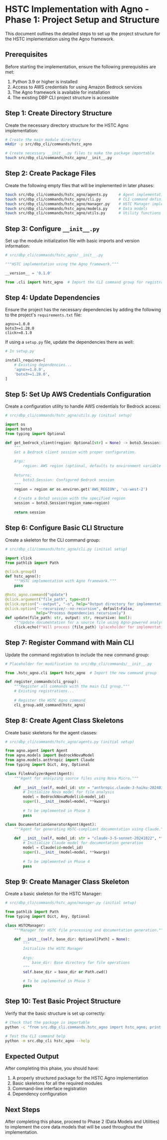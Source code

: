 # HSTC Implementation with Agno - Phase 1: Project Setup and Structure

This document outlines the detailed steps to set up the project structure for the HSTC implementation using the Agno framework.

## Prerequisites

Before starting the implementation, ensure the following prerequisites are met:

1. Python 3.9 or higher is installed
2. Access to AWS credentials for using Amazon Bedrock services
3. The Agno framework is available for installation
4. The existing DBP CLI project structure is accessible

## Step 1: Create Directory Structure

Create the necessary directory structure for the HSTC Agno implementation:

```bash
# Create the main module directory
mkdir -p src/dbp_cli/commands/hstc_agno

# Create necessary __init__.py files to make the package importable
touch src/dbp_cli/commands/hstc_agno/__init__.py
```

## Step 2: Create Package Files

Create the following empty files that will be implemented in later phases:

```bash
touch src/dbp_cli/commands/hstc_agno/agents.py     # Agent implementations
touch src/dbp_cli/commands/hstc_agno/cli.py        # CLI command definitions
touch src/dbp_cli/commands/hstc_agno/manager.py    # HSTC Manager implementation
touch src/dbp_cli/commands/hstc_agno/models.py     # Data models
touch src/dbp_cli/commands/hstc_agno/utils.py      # Utility functions
```

## Step 3: Configure `__init__.py`

Set up the module initialization file with basic imports and version information:

```python
# src/dbp_cli/commands/hstc_agno/__init__.py

"""HSTC implementation using the Agno framework."""

__version__ = '0.1.0'

from .cli import hstc_agno  # Import the CLI command group for registration
```

## Step 4: Update Dependencies

Ensure the project has the necessary dependencies by adding the following to the project's `requirements.txt` file:

```
agno>=1.0.0
boto3>=1.28.0
click>=8.1.0
```

If using a `setup.py` file, update the dependencies there as well:

```python
# In setup.py

install_requires=[
    # Existing dependencies...
    'agno>=1.0.0',
    'boto3>=1.28.0',
]
```

## Step 5: Set Up AWS Credentials Configuration

Create a configuration utility to handle AWS credentials for Bedrock access:

```python
# src/dbp_cli/commands/hstc_agno/utils.py (initial setup)

import os
import boto3
from typing import Optional

def get_bedrock_client(region: Optional[str] = None) -> boto3.Session:
    """
    Get a Bedrock client session with proper configuration.
    
    Args:
        region: AWS region (optional, defaults to environment variable or 'us-west-2')
        
    Returns:
        boto3.Session: Configured Bedrock session
    """
    region = region or os.environ.get('AWS_REGION', 'us-west-2')
    
    # Create a Boto3 session with the specified region
    session = boto3.Session(region_name=region)
    
    return session
```

## Step 6: Configure Basic CLI Structure

Create a skeleton for the CLI command group:

```python
# src/dbp_cli/commands/hstc_agno/cli.py (initial setup)

import click
from pathlib import Path

@click.group()
def hstc_agno():
    """HSTC implementation with Agno framework."""
    pass

@hstc_agno.command("update")
@click.argument("file_path", type=str)
@click.option("--output", "-o", help="Output directory for implementation plan")
@click.option("--recursive/--no-recursive", default=False, 
              help="Process dependencies recursively")
def update(file_path: str, output: str, recursive: bool):
    """Update documentation for a source file using Agno-powered analysis."""
    click.echo(f"Will process {file_path} (placeholder for implementation)")
```

## Step 7: Register Command with Main CLI

Update the command registration to include the new command group:

```python
# Placeholder for modification to src/dbp_cli/commands/__init__.py

from .hstc_agno.cli import hstc_agno  # Import the new command group

def register_commands(cli_group):
    """Register all commands with the main CLI group."""
    # Existing registrations...
    
    # Register the HSTC Agno command
    cli_group.add_command(hstc_agno)
```

## Step 8: Create Agent Class Skeletons

Create basic skeletons for the agent classes:

```python
# src/dbp_cli/commands/hstc_agno/agents.py (initial setup)

from agno.agent import Agent
from agno.models import BedrockNovaModel
from agno.models.anthropic import Claude
from typing import Dict, Any, Optional

class FileAnalyzerAgent(Agent):
    """Agent for analyzing source files using Nova Micro."""
    
    def __init__(self, model_id: str = "anthropic.claude-3-haiku-20240307-v1:0", **kwargs):
        # Initialize Nova model for file analysis
        model = BedrockNovaModel(id=model_id)
        super().__init__(model=model, **kwargs)
        
        # To be implemented in Phase 3
        pass

class DocumentationGeneratorAgent(Agent):
    """Agent for generating HSTC-compliant documentation using Claude."""
    
    def __init__(self, model_id: str = "claude-3-5-sonnet-20241022", **kwargs):
        # Initialize Claude model for documentation generation
        model = Claude(id=model_id)
        super().__init__(model=model, **kwargs)
        
        # To be implemented in Phase 4
        pass
```

## Step 9: Create Manager Class Skeleton

Create a basic skeleton for the HSTC Manager:

```python
# src/dbp_cli/commands/hstc_agno/manager.py (initial setup)

from pathlib import Path
from typing import Dict, Any, Optional

class HSTCManager:
    """Manager for HSTC file processing and documentation generation."""
    
    def __init__(self, base_dir: Optional[Path] = None):
        """
        Initialize the HSTC Manager
        
        Args:
            base_dir: Base directory for file operations
        """
        self.base_dir = base_dir or Path.cwd()
        
        # To be implemented in Phase 5
        pass
```

## Step 10: Test Basic Project Structure

Verify that the basic structure is set up correctly:

```bash
# Check that the package is importable
python -c "from src.dbp_cli.commands.hstc_agno import hstc_agno; print(hstc_agno.__doc__)"

# Test the CLI command help
python -m src.dbp_cli hstc_agno --help
```

## Expected Output

After completing this phase, you should have:

1. A properly structured package for the HSTC Agno implementation
2. Basic skeletons for all the required modules
3. Command-line interface registration
4. Dependency configuration

## Next Steps

After completing this phase, proceed to Phase 2 (Data Models and Utilities) to implement the core data models that will be used throughout the implementation.
